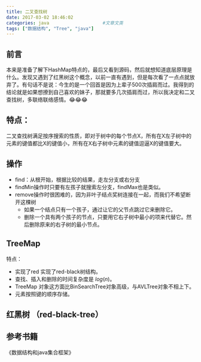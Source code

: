 ```yaml
---
title: 二叉查找树
date: 2017-03-02 18:46:02
categories: java                    #文章文类
tags: ["数据结构", "Tree", "java"]
---
```


## 前言
本来是准备了解下HashMap特点的，最后又看到源码，然后就想知道底层原理是什么。发现又遇到了红黑树这个概念，以前一直有遇到，但是每次看了一点点就放弃了。有句话不是说：今生的是一个回首是因为上辈子500次插肩而过。我得到的结论就是如果想撩到自己喜欢的妹子，那就要多几次插肩而过，所以我决定和二叉查找树，多联络联络感情。😂😂😂

## 特点：
二叉查找树满足按序搜索的性质，即对于树中的每个节点X，所有在X左子树中的元素的键值都比X的键值小，所有在X右子树中元素的键值逗逼X的键值要大。

## 操作
* find：从根开始，根据比较的结果，走左分支或右分支
* findMin操作时只要有左孩子就搜索左分支，findMax也是类似。 
* remove操作时很困难的，因为非叶子结点奖树连接在一起，而我们不希望断开这棵树
	* 如果一个结点只有一个孩子，通过让它的父节点跳过它来删除它。
	* 删除一个具有两个孩子的节点，只要用它右子树中最小的项来代替它。然后删除原来的右子树的最小节点。


## TreeMap
特点：
* 实现了red 实现了red-black树结构。
* 查找、插入和删除的时间复杂度是 $log\left ( n \right )$。
* TreeMap 对象这方面比BinSearchTree对象高级，与AVLTree对象不相上下。
* 元素按照键的顺序存储。

## 红黑树 （red-black-tree）

## 参考书籍
《数据结构和java集合框架》